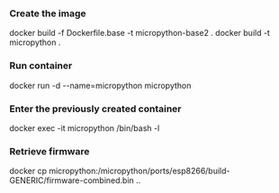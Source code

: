 ### Create the image

docker build -f Dockerfile.base -t micropython-base2 .
docker build -t micropython .

### Run container

docker run -d --name=micropython micropython

### Enter the previously created container

docker exec -it micropython /bin/bash -l

### Retrieve firmware

docker cp micropython:/micropython/ports/esp8266/build-GENERIC/firmware-combined.bin ..

